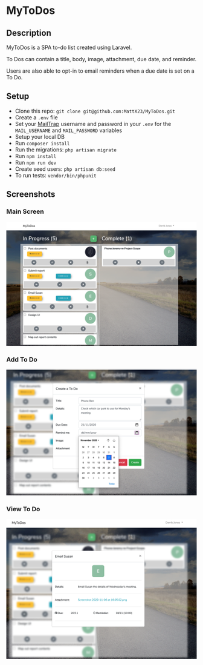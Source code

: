 # MyToDos

## Description

MyToDos is a SPA to-do list created using Laravel.

To Dos can contain a title, body, image, attachment, due date, and reminder.

Users are also able to opt-in to email reminders when a due date is set on a To Do.

## Setup

- Clone this repo: `git clone git@github.com:MattX23/MyToDos.git`
- Create a `.env` file
- Set your [MailTrap](https://mailtrap.io/) username and password in your `.env` for the `MAIL_USERNAME` and `MAIL_PASSWORD` variables
- Setup your local DB
- Run `composer install`
- Run the migrations: `php artisan migrate`
- Run `npm install`
- Run `npm run dev`
- Create seed users: `php artisan db:seed`
- To run tests: `vendor/bin/phpunit`

## Screenshots

### Main Screen

![Main Screen](storage/app/public/screenshots/Main_Screen.png?raw=true)

### Add To Do

![Main Screen](storage/app/public/screenshots/Add_To_Do.png?raw=true)

### View To Do

![Main Screen](storage/app/public/screenshots/View_To_do.png?raw=true)
